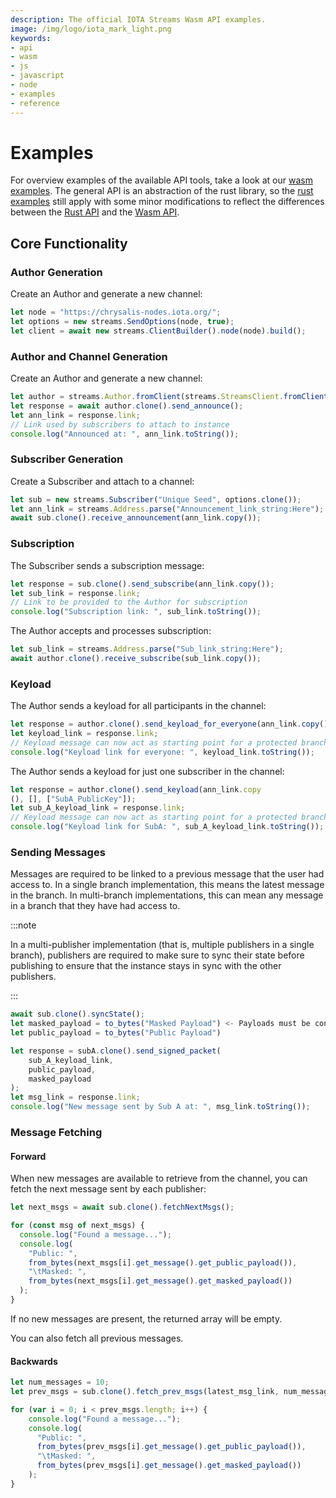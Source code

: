 ```yaml
---
description: The official IOTA Streams Wasm API examples.
image: /img/logo/iota_mark_light.png
keywords:
- api
- wasm
- js
- javascript
- node
- examples
- reference
---
```

# Examples

For overview examples of the available API tools, take a look at our [wasm examples](https://github.com/iotaledger/streams/tree/develop/bindings/wasm/examples). The general API is an abstraction of the rust library, so the [rust examples](../rust/examples.md) still apply with some minor modifications to reflect the differences between the [Rust API](../rust/api_reference.md) and the [Wasm API](api_reference.md).
## Core Functionality

### Author Generation

Create an Author and generate a new channel:

```javascript
let node = "https://chrysalis-nodes.iota.org/";
let options = new streams.SendOptions(node, true);
let client = await new streams.ClientBuilder().node(node).build();
```

### Author and Channel Generation
Create an Author and generate a new channel:
```javascript
let author = streams.Author.fromClient(streams.StreamsClient.fromClient(client), "Unique Seed", streams.ChannelType.SingleBranch);
let response = await author.clone().send_announce();
let ann_link = response.link;
// Link used by subscribers to attach to instance
console.log("Announced at: ", ann_link.toString());
```

### Subscriber Generation

Create a Subscriber and attach to a channel:

```javascript
let sub = new streams.Subscriber("Unique Seed", options.clone());
let ann_link = streams.Address.parse("Announcement_link_string:Here");
await sub.clone().receive_announcement(ann_link.copy());
```

### Subscription

The Subscriber sends a subscription message:

```javascript
let response = sub.clone().send_subscribe(ann_link.copy());
let sub_link = response.link;
// Link to be provided to the Author for subscription
console.log("Subscription link: ", sub_link.toString());
```
The Author accepts and processes subscription: 

```javascript
let sub_link = streams.Address.parse("Sub_link_string:Here");
await author.clone().receive_subscribe(sub_link.copy());
```

### Keyload

The Author sends a keyload for all participants in the channel:

```javascript
let response = author.clone().send_keyload_for_everyone(ann_link.copy());
let keyload_link = response.link;
// Keyload message can now act as starting point for a protected branch
console.log("Keyload link for everyone: ", keyload_link.toString());
``` 
The Author sends a keyload for just one subscriber in the channel:

```javascript
let response = author.clone().send_keyload(ann_link.copy
(), [], ["SubA_PublicKey"]);
let sub_A_keyload_link = response.link;
// Keyload message can now act as starting point for a protected branch
console.log("Keyload link for SubA: ", sub_A_keyload_link.toString());
``` 

### Sending Messages

Messages are required to be linked to a previous message that the user had access to. In a single branch implementation, this means the latest message in the branch. In multi-branch implementations, this can mean any message in a branch that they have had access to.

:::note 

In a multi-publisher implementation (that is, multiple publishers in a single branch),
publishers are required to make sure to sync their state before publishing to ensure 
that the instance stays in sync with the other publishers.

:::

```javascript
await sub.clone().syncState();
let masked_payload = to_bytes("Masked Payload") <- Payloads must be converted to bytes
let public_payload = to_bytes("Public Payload")

let response = subA.clone().send_signed_packet(
    sub_A_keyload_link,
    public_payload,
    masked_payload
);
let msg_link = response.link;
console.log("New message sent by Sub A at: ", msg_link.toString());
```

### Message Fetching 

#### Forward

When new messages are available to retrieve from the channel, you can fetch the next message sent by each publisher:

```javascript
let next_msgs = await sub.clone().fetchNextMsgs();

for (const msg of next_msgs) {
  console.log("Found a message...");
  console.log(
    "Public: ",
    from_bytes(next_msgs[i].get_message().get_public_payload()),
    "\tMasked: ",
    from_bytes(next_msgs[i].get_message().get_masked_payload())
  );
}
```

If no new messages are present, the returned array will be empty.

You can also fetch all previous messages.

#### Backwards  

```javascript
let num_messages = 10;
let prev_msgs = sub.clone().fetch_prev_msgs(latest_msg_link, num_messages);

for (var i = 0; i < prev_msgs.length; i++) {
    console.log("Found a message...");
    console.log(
      "Public: ",
      from_bytes(prev_msgs[i].get_message().get_public_payload()),
      "\tMasked: ",
      from_bytes(prev_msgs[i].get_message().get_masked_payload())
    );
}
```

